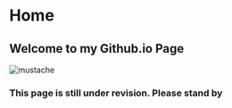 # Home

## Welcome to my Github.io Page

![mustache](https://pbs.twimg.com/profile_images/1464389628941811715/36yJVxtJ_400x400.jpg)


### This page is still under revision. Please stand by
